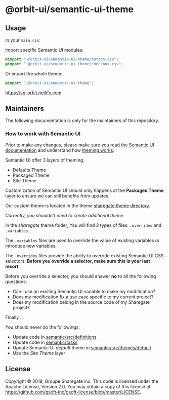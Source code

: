 # @orbit-ui/semantic-ui-theme

## Usage

In your `main.css`:

Import specific Semantic UI modules:

```css
@import "~@orbit-ui/semantic-ui-theme/button.css";
@import "~@orbit-ui/semantic-ui-theme/checkbox.css";
```

Or import the whole theme:

```css
@import "~@orbit-ui/semantic-ui-theme";
```

https://sg-orbit.netlify.com

## Maintainers

The following documentation is only for the maintainers of this repository.

### How to work with Semantic UI 

Prior to make any changes, please make sure you read the [Semantic UI documentation](https://semantic-ui.com/) and understand how [theming works](https://semantic-ui.com/usage/theming.html).

Semantic UI offer 3 layers of theming:
- Defaults Theme
- Packaged Theme
- Site Theme

Customization of Semantic UI should only happens at the **Packaged Theme** layer to ensure we can still benefits from updates.

Our custom theme is located in the theme [sharegate theme directory](/semantic/src/themes/sharegate).

_Currently, you shouldn't need to create additional theme._

In the *sharegate* theme folder, You will find 2 types of files: `.overrides` and `.variables`.

The `.variables` files are used to override the value of existing variables or introduce new variables.

The `.overrides` files provide the ability to override existing Semantic UI CSS selectors. **Before you override a selector, make sure this is your last resort**.

Before you override a selector, you should answer **no** to all the following questions:
- Can I use an existing Semantic UI variable to make my modification?
- Does my modification fix a use case specific to my current project? 
- Does my modification belong in the source code of my Sharegate project?

Finally ...

You should never do the followings:
- Update code in [semantic/src/definitions](/semantic/src/definitions)
- Update code in [semantic/tasks](/semantic/tasks)
- Update Semantic UI *default* theme in [semantic/src/themes/default](/semantic/src/themes/default)
- Use the *Site Theme* layer

## License

Copyright © 2019, Groupe Sharegate inc. This code is licensed under the Apache License, Version 2.0. You may obtain a copy of this license at https://github.com/gsoft-inc/gsoft-license/blob/master/LICENSE.
